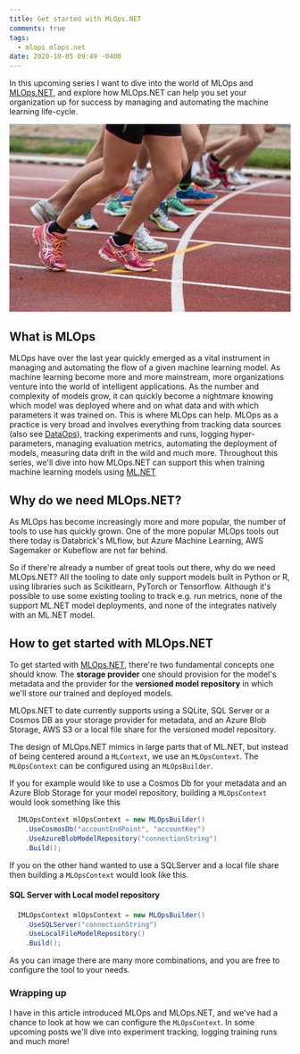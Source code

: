```yaml
---
title: Get started with MLOps.NET
comments: true
tags:
  - mlops mlops.net
date: 2020-10-05 09:49 -0400
---
```

In this upcoming series I want to dive into the world of MLOps and [MLOps.NET](https://github.com/aslotte/MLOps.NET), and explore how MLOps.NET can help you set your organization up for success by managing and automating the machine learning life-cycle. 

![](/images/post-images/pexels-snapwire-618612-1-.jpg)

## What is MLOps

MLOps have over the last year quickly emerged as a vital instrument in managing and automating the flow of a given machine learning model. As machine learning become more and more mainstream,  more organizations venture into the world of intelligent applications. As the number and complexity of models grow, it can quickly become a nightmare knowing which model was deployed where and on what data and with which parameters it was trained on. This is where MLOps can help. MLOps as a practice is very broad and involves everything from tracking data sources (also see [DataOps](https://en.wikipedia.org/wiki/DataOps)), tracking experiments and runs, logging hyper-parameters, managing evaluation metrics, automating the deployment of models, measuring data drift in the wild and much more. Throughout this series, we'll dive into how MLOps.NET can support this when training machine learning models using [ML.NET](https://github.com/dotnet/machinelearning)

## Why do we need MLOps.NET?

As MLOps has become increasingly more and more popular, the number of tools to use has quickly grown. One of the more popular MLOps tools out there today is Databrick's MLflow, but Azure Machine Learning, AWS Sagemaker or Kubeflow are not far behind. 

So if there're already a number of great tools out there, why do we need MLOps.NET? All the tooling to date only support models built in Python or R, using libraries such as Scikitlearn, PyTorch or Tensorflow. Although it's possible to use some existing tooling to track e.g. run metrics, none of the support ML.NET model deployments, and none of the integrates natively with an ML.NET model. 

## How to get started with MLOps.NET

To get started with [MLOps.NET](https://github.com/aslotte/MLOps.NET), there're two fundamental concepts one should know. The **storage provider** one should provision for the model's metadata and the provider for the **versioned model repository** in which we'll store our trained and deployed models. 

MLOps.NET to date currently supports using a SQLite, SQL Server or a Cosmos DB as your storage provider for metadata, and an Azure Blob Storage, AWS S3 or a local file share for the versioned model repository. 

The design of MLOps.NET mimics in large parts that of ML.NET, but instead of being centered around a `MLContext`, we use an `MLOpsContext`. The `MLOpsContext` can be configured using an `MLOpsBuilder`.

If you for example would like to use a Cosmos Db for your metadata and an Azure Blob Storage for your model repository, building a `MLOpsContext` would look something like this

```csharp
  IMLOpsContext mlOpsContext = new MLOpsBuilder()
    .UseCosmosDb("accountEndPoint", "accountKey")
    .UseAzureBlobModelRepository("connectionString")
    .Build();
```

If you on the other hand wanted to use a SQLServer and a local file share then building a `MLOpsContext` would look like this. 

#### SQL Server with Local model repository

```csharp
  IMLOpsContext mlOpsContext = new MLOpsBuilder()
    .UseSQLServer("connectionString")
    .UseLocalFileModelRepository()
    .Build();
```

As you can image there are many more combinations, and you are free to configure the tool to your needs.

### Wrapping up

I have in this article introduced MLOps and MLOps.NET, and we've had a chance to look at how we can configure the `MLOpsContext`. In some upcoming posts we'll dive into experiment tracking, logging training runs and much more!